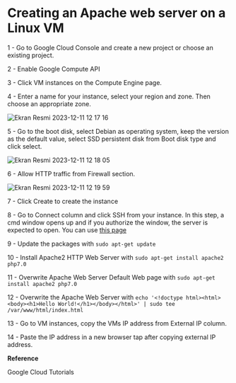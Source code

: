 # Creating an Apache web server on a Linux VM

1 - Go to Google Cloud Console and create a new project or choose an existing project. 

2 - Enable Google Compute API

3 - Click VM instances on the Compute Engine page.

4 - Enter a name for your instance, select your region and zone. Then choose an appropriate zone. 

![Ekran Resmi 2023-12-11 12 17 16](https://github.com/Killpit/gcp-zero-to-hero/assets/57031187/d9ead5af-5c81-4e20-8a97-a00ae9c9cdc1)

5 - Go to the boot disk, select Debian as operating system, keep the version as the default value, select SSD persistent disk from Boot disk type and click select.

![Ekran Resmi 2023-12-11 12 18 05](https://github.com/Killpit/gcp-zero-to-hero/assets/57031187/4c9a8ab9-4011-481d-acc7-a81b5b23a57c)

6 - Allow HTTP traffic from Firewall section.

![Ekran Resmi 2023-12-11 12 19 59](https://github.com/Killpit/gcp-zero-to-hero/assets/57031187/555be9d6-e1ca-4ed1-b803-3ab1d3ca9130)

7 - Click Create to create the instance

8 - Go to Connect column and click SSH from your instance. In this step, a cmd window opens up and if you authorize the window, the server is expected to open. You can use [this page](https://cloud.google.com/compute/docs/troubleshooting/troubleshooting-ssh-errors)

9 - Update the packages with `sudo apt-get update`

10 - Install Apache2 HTTP Web Server with `sudo apt-get install apache2 php7.0`

11 - Overwrite Apache Web Server Default Web page with `sudo apt-get install apache2 php7.0`

12 - Overwrite the Apache Web Server with `echo '<!doctype html><html><body><h1>Hello World!</h1></body></html>' | sudo tee /var/www/html/index.html`

13 - Go to VM instances, copy the VMs IP address from External IP column.

14 - Paste the IP address in a new browser tap after copying external IP address.

**Reference** 

Google Cloud Tutorials

